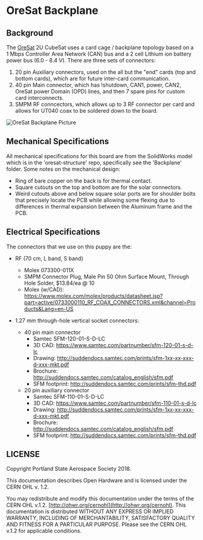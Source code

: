# OreSat Backplane

## Background

The [OreSat](http://oresat.org) 2U CubeSat uses a card cage / backplane topology based on a 1 Mbps Controller Area Network (CAN) bus and a 2 cell Lithium ion battery power bus (6.0 - 8.4 V). There are three sets of connectors:

1. 20 pin Auxiliary connectors, used on the all but the "end" cards (top and bottom cards), which are for future inter-card communication.
2. 40 pin Main connector, which has !shutdown, CAN1, power, CAN2, OreSat power Domain (OPD) lines, and then 7 spare pins for custom card interconnects.
3. SMPM RF conncectors, which allows up to 3 RF connector per card and allows for UT040 coax to be soldered down to the board.

![OreSat Backplane Picture](https://github.com/oresat/oresat-backplane/blob/master/oresat-backplane.png)


## Mechanical Specifications

All mechanical specifications for this board are from the SolidWorks model which is in the 'oresat-structure' repo, specifically see the 'Backplane' folder. Some notes on the mechanical design:

- Ring of bare copper on the back is for thermal contact.
- Square cutouts on the top and bottom are for the solar connectors.
- Weird cutouts above and below square solar ports are for shoulder bolts that precisely locate the PCB while allowing some flexing due to differences in thermal expansion between the Aluminum frame and the PCB.

## Electrical Specifications

The connectors that we use on this puppy are the:

- RF (70 cm, L band, S band)
   - Molex 073300-011X
   - SMPM Connector Plug, Male Pin 50 Ohm Surface Mount, Through Hole Solder, $13.84/ea @ 10
   - Molex (w/CAD): https://www.molex.com/molex/products/datasheet.jsp?part=active/0733000110_RF_COAX_CONNECTORS.xml&channel=Products&Lang=en-US

- 1.27 mm through-hole vertical socket connectors:
    - 40 pin main connector
       - Samtec SFM-120-01-S-D-LC 
       - 3D CAD: https://www.samtec.com/partnumber/sfm-120-01-s-d-lc
       - Drawing: http://suddendocs.samtec.com/prints/sfm-1xx-xx-xxx-d-xxx-mkt.pdf
       - Brochure: http://suddendocs.samtec.com/catalog_english/sfm.pdf
       - SFM footprint: http://suddendocs.samtec.com/prints/sfm-thd.pdf
    - 20 pin auxiliary connector
       - Samtec SFM-110-01-S-D-LC 
       - 3D CAD: https://www.samtec.com/partnumber/sfm-110-01-s-d-lc
       - Drawing: http://suddendocs.samtec.com/prints/sfm-1xx-xx-xxx-d-xxx-mkt.pdf
       - Brochure: http://suddendocs.samtec.com/catalog_english/sfm.pdf
       - SFM footprint: http://suddendocs.samtec.com/prints/sfm-thd.pdf

## LICENSE

Copyright Portland State Aerospace Society 2018.

This documentation describes Open Hardware and is licensed under the CERN OHL v. 1.2.

You may redistribute and modify this documentation under the terms of the CERN OHL v.1.2. [http://ohwr.org/cernohl](http://ohwr.org/cernohl). This documentation is distributed WITHOUT ANY EXPRESS OR IMPLIED WARRANTY, INCLUDING OF MERCHANTABILITY, SATISFACTORY QUALITY AND FITNESS FOR A PARTICULAR PURPOSE. Please see the CERN OHL v.1.2 for applicable conditions.


